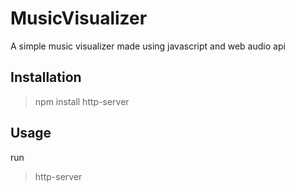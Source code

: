 # MusicVisualizer
A simple music visualizer made using javascript and web audio api



## Installation
> npm install http-server

## Usage
run 
> http-server

